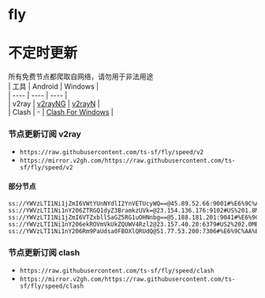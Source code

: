 # fly
# 不定时更新
所有免费节点都爬取自网络，请勿用于非法用途  
|  工具  | Android  | Windows  |  
|  ----  | ----   | ----  |  
| v2ray  | [v2rayNG](https://github.com/2dust/v2rayNG/releases) | [v2rayN](https://github.com/2dust/v2rayN/releases) |  
| Clash  | - | [Clash For Windows](https://github.com/2dust/clashN/releases) | 
  
### 节点更新订阅  v2ray
- `https://raw.githubusercontent.com/ts-sf/fly/speed/v2`  
- `https://mirror.v2gh.com/https://raw.githubusercontent.com/ts-sf/fly/speed/v2`  

#### 部分节点  
``` 
ss://YWVzLTI1Ni1jZmI6VWtYUnNYdlI2YnVETUcyWQ==@45.89.52.66:9001#%E6%9C%AA%E7%9F%A53%201.3MB%2Fs
ss://YWVzLTI1Ni1nY206ZTRGQ1dyZ3BramkzUVk=@23.154.136.176:9102#US%201.8MB%2Fs
ss://YWVzLTI1Ni1jZmI6VTZxbllSaGZ5RG1uOHNnbg==@5.188.181.201:9041#%E6%9C%AA%E7%9F%A54%202.4MB%2Fs
ss://YWVzLTI1Ni1nY206ekROVmVkUkZQUWV4Rzl2@23.157.40.20:6379#US2%202.0MB%2Fs
ss://YWVzLTI1Ni1nY206Rm9PaUdsa0FBOXlQRUdQ@51.77.53.200:7306#%E6%9C%AA%E7%9F%A56%201.3MB%2Fs
```
### 节点更新订阅  clash
- `https://raw.githubusercontent.com/ts-sf/fly/speed/clash`  
- `https://mirror.v2gh.com/https://raw.githubusercontent.com/ts-sf/fly/speed/clash`  


